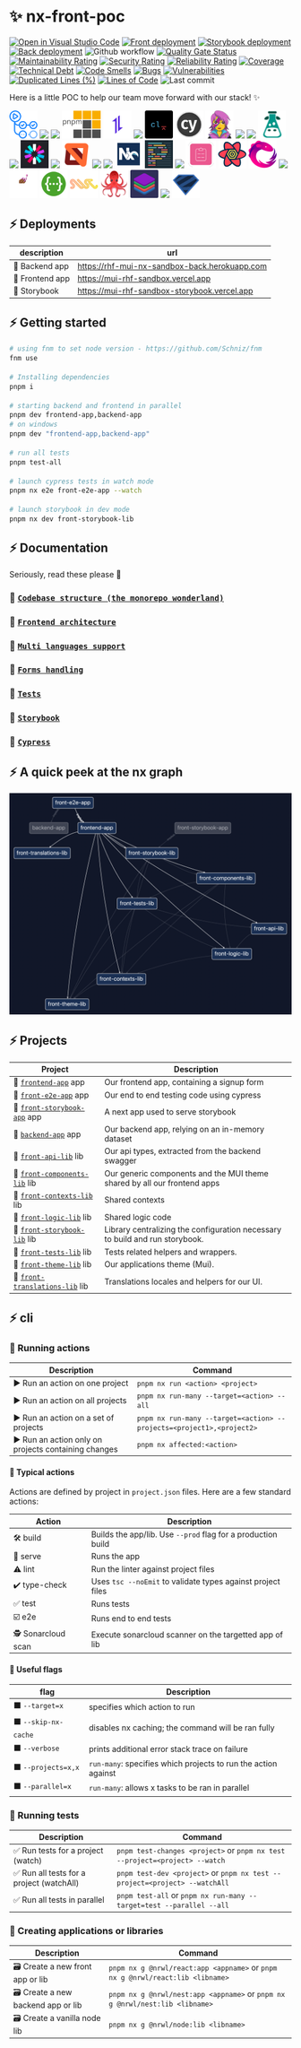 # ✨ nx-front-poc

[![Open in Visual Studio Code](https://img.shields.io/static/v1?logo=visualstudiocode&label=&message=Open%20in%20Visual%20Studio%20Code&labelColor=2c2c32&color=007acc&logoColor=007acc)](https://github.dev/jpb06/nx-front-poc)
[![Front deployment](https://img.shields.io/github/deployments/jpb06/nx-front-poc/production?label=front%20deploy&logo=vercel&logoColor=white)](https://nx-front-poc.vercel.app/)
[![Storybook deployment](https://img.shields.io/github/deployments/jpb06/nx-front-poc/production%20–%20mui-rhf-sandbox-storybook?label=storybook%20deploy&logo=vercel&logoColor=white)](https://nx-front-poc-storybook.vercel.app/)
[![Back deployment](https://img.shields.io/github/deployments/jpb06/nx-front-poc/rhf-mui-nx-sandbox-back?label=back%20deploy&logo=heroku&logoColor=dodgerblue)](https://rhf-mui-nx-sandbox-back.herokuapp.com/)
![Github workflow](https://img.shields.io/github/workflow/status/jpb06/nx-front-poc/tests%20and%20sonarcloud%20scan?label=last%20workflow&logo=github-actions)
[![Quality Gate Status](https://sonarcloud.io/api/project_badges/measure?project=jpb06_mui-rhf-sandbox&metric=alert_status)](https://sonarcloud.io/summary/new_code?id=jpb06_mui-rhf-sandbox)
[![Maintainability Rating](https://sonarcloud.io/api/project_badges/measure?project=jpb06_mui-rhf-sandbox&metric=sqale_rating)](https://sonarcloud.io/summary/new_code?id=jpb06_mui-rhf-sandbox)
[![Security Rating](https://sonarcloud.io/api/project_badges/measure?project=jpb06_mui-rhf-sandbox&metric=security_rating)](https://sonarcloud.io/summary/new_code?id=jpb06_mui-rhf-sandbox)
[![Reliability Rating](https://sonarcloud.io/api/project_badges/measure?project=jpb06_mui-rhf-sandbox&metric=reliability_rating)](https://sonarcloud.io/summary/new_code?id=jpb06_mui-rhf-sandbox)
[![Coverage](https://sonarcloud.io/api/project_badges/measure?project=jpb06_mui-rhf-sandbox&metric=coverage)](https://sonarcloud.io/summary/new_code?id=jpb06_mui-rhf-sandbox)
[![Technical Debt](https://sonarcloud.io/api/project_badges/measure?project=jpb06_mui-rhf-sandbox&metric=sqale_index)](https://sonarcloud.io/summary/new_code?id=jpb06_mui-rhf-sandbox)
[![Code Smells](https://sonarcloud.io/api/project_badges/measure?project=jpb06_mui-rhf-sandbox&metric=code_smells)](https://sonarcloud.io/summary/new_code?id=jpb06_mui-rhf-sandbox)
[![Bugs](https://sonarcloud.io/api/project_badges/measure?project=jpb06_mui-rhf-sandbox&metric=bugs)](https://sonarcloud.io/summary/new_code?id=jpb06_mui-rhf-sandbox)
[![Vulnerabilities](https://sonarcloud.io/api/project_badges/measure?project=jpb06_mui-rhf-sandbox&metric=vulnerabilities)](https://sonarcloud.io/summary/new_code?id=jpb06_mui-rhf-sandbox)
[![Duplicated Lines (%)](https://sonarcloud.io/api/project_badges/measure?project=jpb06_mui-rhf-sandbox&metric=duplicated_lines_density)](https://sonarcloud.io/summary/new_code?id=jpb06_mui-rhf-sandbox)
[![Lines of Code](https://sonarcloud.io/api/project_badges/measure?project=jpb06_mui-rhf-sandbox&metric=ncloc)](https://sonarcloud.io/summary/new_code?id=jpb06_mui-rhf-sandbox)
![Last commit](https://img.shields.io/github/last-commit/jpb06/nx-front-poc?logo=git)

Here is a little POC to help our team move forward with our stack! ✨

<!-- readme-package-icons start -->

<p align="left"><a href="https://docs.github.com/en/actions" target="_blank"><img height="50" src="https://raw.githubusercontent.com/jpb06/readme-package-icons/main/icons/github-actions.svg" /></a>&nbsp;<a href="https://www.typescriptlang.org/docs/" target="_blank"><img height="50" src="https://cdn.jsdelivr.net/gh/devicons/devicon/icons/typescript/typescript-original.svg" /></a>&nbsp;<a href="https://nodejs.org/en/docs/" target="_blank"><img height="50" src="https://cdn.jsdelivr.net/gh/devicons/devicon/icons/nodejs/nodejs-original.svg" /></a>&nbsp;<a href="https://pnpm.io/motivation" target="_blank"><img height="50" src="https://raw.githubusercontent.com/jpb06/readme-package-icons/main/icons/pnpm.svg" /></a>&nbsp;<a href="https://axios-http.com/fr/docs/intro" target="_blank"><img height="50" src="https://raw.githubusercontent.com/jpb06/readme-package-icons/main/icons/axios.png" /></a>&nbsp;<a href="https://babeljs.io/docs/en/" target="_blank"><img height="50" src="https://cdn.jsdelivr.net/gh/devicons/devicon/icons/babel/babel-original.svg" /></a>&nbsp;<a href="https://github.com/conventional-changelog" target="_blank"><img height="50" src="https://raw.githubusercontent.com/jpb06/readme-package-icons/main/icons/conventional-changelog.svg" /></a>&nbsp;<a href="https://docs.cypress.io/guides/overview/why-cypress" target="_blank"><img height="50" src="https://raw.githubusercontent.com/jpb06/readme-package-icons/main/icons/cypress.png" /></a>&nbsp;<a href="https://emotion.sh/docs/introduction" target="_blank"><img height="50" src="https://raw.githubusercontent.com/jpb06/readme-package-icons/main/icons/emotion.png" /></a>&nbsp;<a href="https://eslint.org/docs/latest/" target="_blank"><img height="50" src="https://cdn.jsdelivr.net/gh/devicons/devicon/icons/eslint/eslint-original.svg" /></a>&nbsp;<a href="https://expressjs.com/en/starter/installing.html" target="_blank"><img height="50" src="https://cdn.jsdelivr.net/gh/devicons/devicon/icons/express/express-original.svg" /></a>&nbsp;<a href="https://www.i18next.com/overview/getting-started" target="_blank"><img height="50" src="https://raw.githubusercontent.com/jpb06/readme-package-icons/main/icons/i18next.png" /></a>&nbsp;<a href="https://jestjs.io/docs/getting-started" target="_blank"><img height="50" src="https://cdn.jsdelivr.net/gh/devicons/devicon/icons/jest/jest-plain.svg" /></a>&nbsp;<a href="https://jwt.io" target="_blank"><img height="50" src="https://raw.githubusercontent.com/jpb06/readme-package-icons/main/icons/jwt.png" /></a>&nbsp;<a href="https://mui.com/material-ui/getting-started/overview/" target="_blank"><img height="50" src="https://cdn.jsdelivr.net/gh/devicons/devicon/icons/materialui/materialui-original.svg" /></a>&nbsp;<a href="https://mswjs.io/docs/" target="_blank"><img height="50" src="https://raw.githubusercontent.com/jpb06/readme-package-icons/main/icons/msw.svg" /></a>&nbsp;<a href="https://docs.nestjs.com" target="_blank"><img height="50" src="https://cdn.jsdelivr.net/gh/devicons/devicon/icons/nestjs/nestjs-plain.svg" /></a>&nbsp;<a href="https://nextjs.org/docs/getting-started" target="_blank"><img height="50" src="https://cdn.jsdelivr.net/gh/devicons/devicon/icons/nextjs/nextjs-original.svg" /></a>&nbsp;<a href="https://nx.dev/getting-started/intro" target="_blank"><img height="50" src="https://raw.githubusercontent.com/jpb06/readme-package-icons/main/icons/nx.png" /></a>&nbsp;<a href="https://prettier.io/docs/en/index.html" target="_blank"><img height="50" src="https://raw.githubusercontent.com/jpb06/readme-package-icons/main/icons/prettier.png" /></a>&nbsp;<a href="https://reactjs.org/docs/getting-started.html" target="_blank"><img height="50" src="https://cdn.jsdelivr.net/gh/devicons/devicon/icons/react/react-original.svg" /></a>&nbsp;<a href="https://react-hook-form.com/get-started" target="_blank"><img height="50" src="https://raw.githubusercontent.com/jpb06/readme-package-icons/main/icons/react-hook-form.png" /></a>&nbsp;<a href="https://tanstack.com/query/v4/docs/overview" target="_blank"><img height="50" src="https://raw.githubusercontent.com/jpb06/readme-package-icons/main/icons/react-query.svg" /></a>&nbsp;<a href="https://rxjs.dev/guide/overview" target="_blank"><img height="50" src="https://raw.githubusercontent.com/jpb06/readme-package-icons/main/icons/rxjs.png" /></a>&nbsp;<a href="https://storybook.js.org/docs/react/get-started/introduction" target="_blank"><img height="50" src="https://cdn.jsdelivr.net/gh/devicons/devicon/icons/storybook/storybook-original.svg" /></a>&nbsp;<a href="https://styled-components.com/docs" target="_blank"><img height="50" src="https://raw.githubusercontent.com/jpb06/readme-package-icons/main/icons/styled-components.png" /></a>&nbsp;<a href="https://swagger.io" target="_blank"><img height="50" src="https://raw.githubusercontent.com/jpb06/readme-package-icons/main/icons/swagger.png" /></a>&nbsp;<a href="https://swc.rs/docs/getting-started" target="_blank"><img height="50" src="https://raw.githubusercontent.com/jpb06/readme-package-icons/main/icons/swc.svg" /></a>&nbsp;<a href="https://testing-library.com/docs/" target="_blank"><img height="50" src="https://raw.githubusercontent.com/jpb06/readme-package-icons/main/icons/testing-library.png" /></a>&nbsp;<a href="https://github.com/typestack" target="_blank"><img height="50" src="https://raw.githubusercontent.com/jpb06/readme-package-icons/main/icons/type-stack.png" /></a>&nbsp;<a href="https://webpack.js.org/concepts/" target="_blank"><img height="50" src="https://cdn.jsdelivr.net/gh/devicons/devicon/icons/webpack/webpack-original.svg" /></a>&nbsp;<a href="https://github.com/colinhacks/zod#introduction" target="_blank"><img height="50" src="https://raw.githubusercontent.com/jpb06/readme-package-icons/main/icons/zod.svg" /></a></p>

<!-- readme-package-icons end -->

## ⚡ Deployments

| description     | url                                           |
| --------------- | --------------------------------------------- |
| 🚀 Backend app  | https://rhf-mui-nx-sandbox-back.herokuapp.com |
| 🚀 Frontend app | https://mui-rhf-sandbox.vercel.app            |
| 🚀 Storybook    | https://mui-rhf-sandbox-storybook.vercel.app  |

## ⚡ Getting started

```bash
# using fnm to set node version - https://github.com/Schniz/fnm
fnm use

# Installing dependencies
pnpm i

# starting backend and frontend in parallel
pnpm dev frontend-app,backend-app
# on windows
pnpm dev "frontend-app,backend-app"

# run all tests
pnpm test-all

# launch cypress tests in watch mode
pnpm nx e2e front-e2e-app --watch

# launch storybook in dev mode
pnpm nx dev front-storybook-lib
```

## ⚡ Documentation

Seriously, read these please 🥲

### 🔶 [`Codebase structure (the monorepo wonderland)`](./docs/nx.md)

### 🔶 [`Frontend architecture`](./docs/frontend-architecture.md)

### 🔶 [`Multi languages support`](./docs/translations.md)

### 🔶 [`Forms handling`](./docs/react-hook-form.md)

### 🔶 [`Tests`](./docs/tests.md)

### 🔶 [`Storybook`](./docs/storybook.md)

### 🔶 [`Cypress`](./docs/cypress.md)

## ⚡ A quick peek at the nx graph

![`nx`](./docs/assets/nx-graph.png)

## ⚡ Projects

| Project                                                                | Description                                                                  |
| ---------------------------------------------------------------------- | ---------------------------------------------------------------------------- |
| 🚀 [`frontend-app`](./apps/front/README.md) app                        | Our frontend app, containing a signup form                                   |
| 🚀 [`front-e2e-app`](./apps/front-e2e/README.md) app                   | Our end to end testing code using cypress                                    |
| 🚀 [`front-storybook-app`](./apps/storybook/README.md) app             | A next app used to serve storybook                                           |
| 🚀 [`backend-app`](./apps/back/README.md) app                          | Our backend app, relying on an in-memory dataset                             |
| 🧩 [`front-api-lib`](./libs/front/api/README.md) lib                   | Our api types, extracted from the backend swagger                            |
| 🧩 [`front-components-lib`](./libs/front/components/README.md) lib     | Our generic components and the MUI theme shared by all our frontend apps     |
| 🧩 [`front-contexts-lib`](./libs/front/contexts/README.md) lib         | Shared contexts                                                              |
| 🧩 [`front-logic-lib`](./libs/front/logic/README.md) lib               | Shared logic code                                                            |
| 🧩 [`front-storybook-lib`](./libs/front/storybook/README.md) lib       | Library centralizing the configuration necessary to build and run storybook. |
| 🧩 [`front-tests-lib`](./libs/front/tests/README.md) lib               | Tests related helpers and wrappers.                                          |
| 🧩 [`front-theme-lib`](./libs/front/theme/README.md) lib               | Our applications theme (Mui).                                                |
| 🧩 [`front-translations-lib`](./libs/front/translations/README.md) lib | Translations locales and helpers for our UI.                                 |

## ⚡ cli

### 🔶 Running actions

| Description                                          | Command                                                               |
| ---------------------------------------------------- | --------------------------------------------------------------------- |
| ▶️ Run an action on one project                      | `pnpm nx run <action> <project>`                                      |
| ▶️ Run an action on all projects                     | `pnpm nx run-many --target=<action> --all`                            |
| ▶️ Run an action on a set of projects                | `pnpm nx run-many --target=<action> --projects=<project1>,<project2>` |
| ▶️ Run an action only on projects containing changes | `pnpm nx affected:<action>`                                           |

#### 🧿 Typical actions

Actions are defined by project in `project.json` files. Here are a few standard actions:

| Action             | Description                                                  |
| ------------------ | ------------------------------------------------------------ |
| 🛠️ build           | Builds the app/lib. Use `--prod` flag for a production build |
| 🚀 serve           | Runs the app                                                 |
| ⚠️ lint            | Run the linter against project files                         |
| ✔️ type-check      | Uses `tsc --noEmit` to validate types against project files  |
| ✅ test            | Runs tests                                                   |
| ☑️ e2e             | Runs end to end tests                                        |
| 🕵️ Sonarcloud scan | Execute sonarcloud scanner on the targetted app of lib       |

#### 🧿 Useful flags

| flag                 | Description                                                    |
| -------------------- | -------------------------------------------------------------- |
| ⬛ `--target=x`      | specifies which action to run                                  |
| ⬛ `--skip-nx-cache` | disables nx caching; the command will be ran fully             |
| ⬛ `--verbose`       | prints additional error stack trace on failure                 |
| ⬛ `--projects=x,x`  | `run-many`: specifies which projects to run the action against |
| ⬛ `--parallel=x`    | `run-many`: allows x tasks to be ran in parallel               |

### 🔶 Running tests

| Description                               | Command                                                                     |
| ----------------------------------------- | --------------------------------------------------------------------------- |
| ✅ Run tests for a project (watch)        | `pnpm test-changes <project>` or `pnpm nx test --project=<project> --watch` |
| ✅ Run all tests for a project (watchAll) | `pnpm test-dev <project>` or `pnpm nx test --project=<project> --watchAll`  |
| ✅ Run all tests in parallel              | `pnpm test-all` or `pnpm nx run-many --target=test --parallel --all`        |

### 🔶 Creating applications or libraries

| Description                        | Command                                                                        |
| ---------------------------------- | ------------------------------------------------------------------------------ |
| 🗃️ Create a new front app or lib   | `pnpm nx g @nrwl/react:app <appname>` or `pnpm nx g @nrwl/react:lib <libname>` |
| 🗃️ Create a new backend app or lib | `pnpm nx g @nrwl/nest:app <appname>` or `pnpm nx g @nrwl/nest:lib <libname>`   |
| 🗃️ Create a vanilla node lib       | `pnpm nx g @nrwl/node:lib <libname>`                                           |
